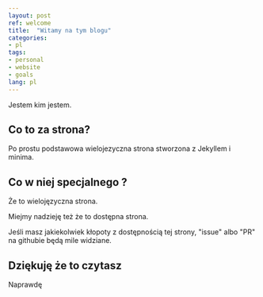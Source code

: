 ```yaml
---
layout: post
ref: welcome
title:  "Witamy na tym blogu"
categories:
- pl
tags:
- personal
- website
- goals
lang: pl
---
```


Jestem kim jestem.

## Co to za strona?

Po prostu podstawowa wielojezyczna strona stworzona z Jekyllem i minima.

## Co w niej specjalnego ?

Że to wielojęzyczna strona.

Miejmy nadzieję też że to dostępna strona. 

Jeśli masz jakiekolwiek kłopoty z dostępnością tej strony, "issue" albo "PR" na githubie będą mile widziane.

## Dziękuję że to czytasz

Naprawdę
